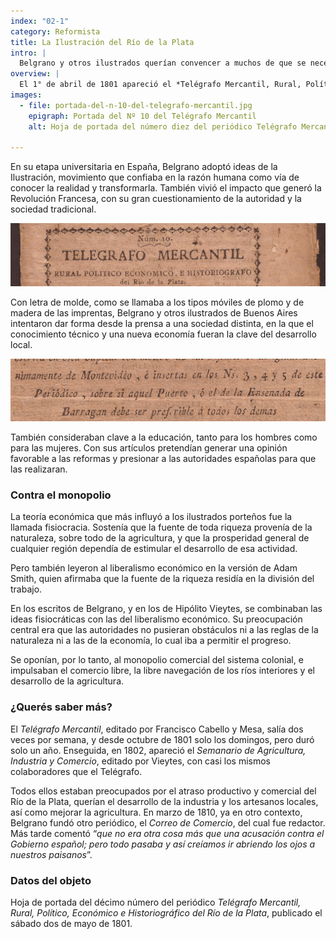 ```yaml
---
index: "02-1"
category: Reformista
title: La Ilustración del Río de la Plata
intro: |
  Belgrano y otros ilustrados querían convencer a muchos de que se necesitaban cambios económicos, sociales, educativos. La aparición de los periódicos les permitió difundir esas ideas.
overview: |
  El 1° de abril de 1801 apareció el *Telégrafo Mercantil, Rural, Político, Económico e Historiográfico del Río de la Plata*, el primer periódico que se publicó en Buenos Aires. En él expresaron sus ideas y proyectos de transformación social y económica algunos destacados *ilustrados* de la época. Uno de ellos era Belgrano.
images:
  - file: portada-del-n-10-del-telegrafo-mercantil.jpg
    epigraph: Portada del Nº 10 del Telégrafo Mercantil
    alt: Hoja de portada del número diez del periódico Telégrafo Mercantil, del sábado dos de mayo de 1801.

---
```


En su etapa universitaria en España, Belgrano adoptó ideas de la Ilustración, movimiento que confiaba en la razón humana como vía de conocer la realidad y transformarla. También vivió el impacto que generó la Revolución Francesa, con su gran cuestionamiento de la autoridad y la sociedad tradicional.

![](./eje02-1-a.jpg)

Con letra de molde, como se llamaba a los tipos móviles de plomo y de madera de las imprentas, Belgrano y otros ilustrados de Buenos Aires intentaron dar forma desde la prensa a una sociedad distinta, en la que el conocimiento técnico y una nueva economía fueran la clave del desarrollo local.

![](./eje02-1-b.jpg)

También consideraban clave a la educación, tanto para los hombres como para las mujeres. Con sus artículos pretendían generar una opinión favorable a las reformas y presionar a las autoridades españolas para que las realizaran.

### Contra el monopolio
La teoría económica que más influyó a los ilustrados porteños fue la llamada fisiocracia. Sostenía que la fuente de toda riqueza provenía de la naturaleza, sobre todo de la agricultura, y que la prosperidad general de cualquier región dependía de estimular el desarrollo de esa actividad.

Pero también leyeron al liberalismo económico en la versión de Adam Smith, quien afirmaba que la fuente de la riqueza residía en la división del trabajo. 

En los escritos de Belgrano, y en los de Hipólito Vieytes, se combinaban las ideas fisiocráticas con las del liberalismo económico. Su preocupación central era que las autoridades no pusieran obstáculos ni a las reglas de la naturaleza ni a las de la economía, lo cual iba a permitir el progreso.

Se oponían, por lo tanto, al monopolio comercial del sistema colonial, e impulsaban el comercio libre, la libre navegación de los ríos interiores y el desarrollo de la agricultura.

### ¿Querés saber más? 
El *Telégrafo Mercantil*, editado por Francisco Cabello y Mesa, salía dos veces por semana, y desde octubre de 1801 solo los domingos, pero duró solo un año. Enseguida, en 1802, apareció el *Semanario de Agricultura, Industria y Comercio*, editado por Vieytes, con casi los mismos colaboradores que el Telégrafo.

Todos ellos estaban preocupados por el atraso productivo y comercial del Río de la Plata, querían el desarrollo de la industria y los artesanos locales, así como mejorar la agricultura. En marzo de 1810, ya en otro contexto, Belgrano fundó otro periódico, el *Correo de Comercio*, del cual fue redactor. Más tarde comentó “*que no era otra cosa más que una acusación contra el Gobierno español; pero todo pasaba y así creíamos ir abriendo los ojos a nuestros paisanos*”.

### Datos del objeto
Hoja de portada del décimo número del periódico *Telégrafo Mercantil, Rural, Político, Económico e Historiográfico del Río de la Plata*, publicado el sábado dos de mayo de 1801.

